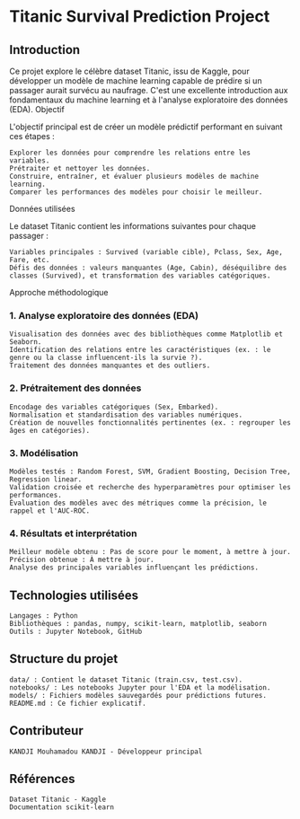 # Titanic Survival Prediction Project
## Introduction

Ce projet explore le célèbre dataset Titanic, issu de Kaggle, pour développer un modèle de machine learning capable de prédire si un passager aurait survécu au naufrage. C'est une excellente introduction aux fondamentaux du machine learning et à l'analyse exploratoire des données (EDA).
Objectif

L'objectif principal est de créer un modèle prédictif performant en suivant ces étapes :

    Explorer les données pour comprendre les relations entre les variables.
    Prétraiter et nettoyer les données.
    Construire, entraîner, et évaluer plusieurs modèles de machine learning.
    Comparer les performances des modèles pour choisir le meilleur.

Données utilisées

Le dataset Titanic contient les informations suivantes pour chaque passager :

    Variables principales : Survived (variable cible), Pclass, Sex, Age, Fare, etc.
    Défis des données : valeurs manquantes (Age, Cabin), déséquilibre des classes (Survived), et transformation des variables catégoriques.

Approche méthodologique
### 1. Analyse exploratoire des données (EDA)

    Visualisation des données avec des bibliothèques comme Matplotlib et Seaborn.
    Identification des relations entre les caractéristiques (ex. : le genre ou la classe influencent-ils la survie ?).
    Traitement des données manquantes et des outliers.

### 2. Prétraitement des données

    Encodage des variables catégoriques (Sex, Embarked).
    Normalisation et standardisation des variables numériques.
    Création de nouvelles fonctionnalités pertinentes (ex. : regrouper les âges en catégories).

### 3. Modélisation

    Modèles testés : Random Forest, SVM, Gradient Boosting, Decision Tree, Regression linear.
    Validation croisée et recherche des hyperparamètres pour optimiser les performances.
    Évaluation des modèles avec des métriques comme la précision, le rappel et l'AUC-ROC.

### 4. Résultats et interprétation

    Meilleur modèle obtenu : Pas de score pour le moment, à mettre à jour.
    Précision obtenue : À mettre à jour.
    Analyse des principales variables influençant les prédictions.

## Technologies utilisées

    Langages : Python
    Bibliothèques : pandas, numpy, scikit-learn, matplotlib, seaborn
    Outils : Jupyter Notebook, GitHub

## Structure du projet

    data/ : Contient le dataset Titanic (train.csv, test.csv).
    notebooks/ : Les notebooks Jupyter pour l'EDA et la modélisation.
    models/ : Fichiers modèles sauvegardés pour prédictions futures.
    README.md : Ce fichier explicatif.


## Contributeur

    KANDJI Mouhamadou KANDJI - Développeur principal

## Références

    Dataset Titanic - Kaggle
    Documentation scikit-learn